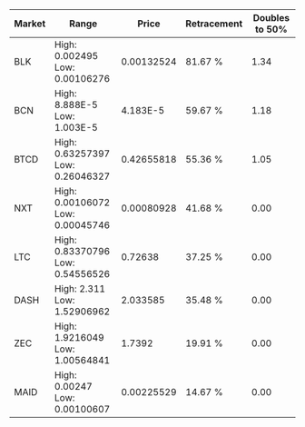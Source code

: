 | Market | Range | Price| Retracement | Doubles to 50% |
| --- | --- | --- | --- | --- |
| BLK | High: 0.002495<br />Low: 0.00106276 | 0.00132524 | 81.67 % | 1.34 |
| BCN | High: 8.888E-5<br />Low: 1.003E-5 | 4.183E-5 | 59.67 % | 1.18 |
| BTCD | High: 0.63257397<br />Low: 0.26046327 | 0.42655818 | 55.36 % | 1.05 |
| NXT | High: 0.00106072<br />Low: 0.00045746 | 0.00080928 | 41.68 % | 0.00 |
| LTC | High: 0.83370796<br />Low: 0.54556526 | 0.72638 | 37.25 % | 0.00 |
| DASH | High: 2.311<br />Low: 1.52906962 | 2.033585 | 35.48 % | 0.00 |
| ZEC | High: 1.9216049<br />Low: 1.00564841 | 1.7392 | 19.91 % | 0.00 |
| MAID | High: 0.00247<br />Low: 0.00100607 | 0.00225529 | 14.67 % | 0.00 |
